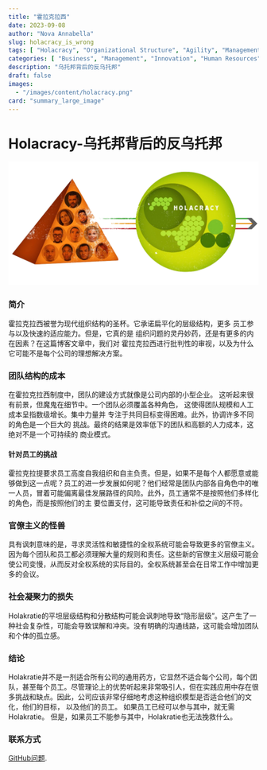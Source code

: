 ```yaml
---
title: "霍拉克拉西"
date: 2023-09-08
author: "Nova Annabella"
slug: holacracy_is_wrong
tags: [ "Holacracy", "Organizational Structure", "Agility", "Management", "Leadership", "Employee Engagement", "Bureaucracy", "Business Strategy" ]
categories: [ "Business", "Management", "Innovation", "Human Resources" ]
description: "乌托邦背后的反乌托邦"
draft: false
images:
  - "/images/content/holacracy.png"
card: "summary_large_image"
---
```



# Holacracy-乌托邦背后的反乌托邦

![aws_costs_twitter_1](/images/content/holacracy.png)

### 简介

霍拉克拉西被誉为现代组织结构的圣杯。它承诺扁平化的层级结构，更多 员工参与以及快速的适应能力。但是，它真的是 组织问题的灵丹妙药，还是有更多的内在因素？在这篇博客文章中，我们对
霍拉克拉西进行批判性的审视，以及为什么它可能不是每个公司的理想解决方案。

### 团队结构的成本

在霍拉克拉西制度中，团队的建设方式就像是公司内部的小型企业。 这听起来很有前景，但魔鬼在细节中。一个团队必须覆盖各种角色， 这使得团队规模和人工成本呈指数级增长。集中力量并 专注于共同目标变得困难。此外，协调许多不同的角色是一个巨大的
挑战。最终的结果是效率低下的团队和高额的人力成本，这绝对不是一个可持续的 商业模式。

#### 针对员工的挑战

霍拉克拉提要求员工高度自我组织和自主负责。但是，如果不是每个人都愿意或能够做到这一点呢？员工的进一步发展如何呢？他们经常是团队内部各自角色中的唯一人员，冒着可能偏离最佳发展路径的风险。此外，员工通常不是按照他们多样化的角色，而是按照他们的主
要位置支付，这可能导致责任和补偿之间的不符。

### 官僚主义的怪兽

具有讽刺意味的是，寻求灵活性和敏捷性的全权系统可能会导致更多的官僚主义。因为每个团队和员工都必须理解大量的规则和责任。这些新的官僚主义层级可能会使公司变慢，从而反对全权系统的实际目的。全权系统甚至会在日常工作中增加更多的会议。

### 社会凝聚力的损失

Holakratie的平坦层级结构和分散结构可能会讽刺地导致“隐形层级”。这产生了一种社会复杂性，可能会导致误解和冲突。没有明确的沟通线路，这可能会增加团队和个体的孤立感。

### 结论

Holakratie并不是一剂适合所有公司的通用药方，它显然不适合每个公司，每个团队，甚至每个员工。尽管理论上的优势听起来非常吸引人，但在实践应用中存在很多挑战和缺点。因此，公司应该非常仔细地考虑这种组织模型是否适合他们的文化，他们的目标，
以及他们的员工。 如果员工已经可以参与其中，就无需Holakratie。 但是，如果员工不能参与其中，Holakratie也无法挽救什么。

### 联系方式

[GitHub问题](https://github.com/NovaAnnabella/the_unspoken/issues/new/choose).
